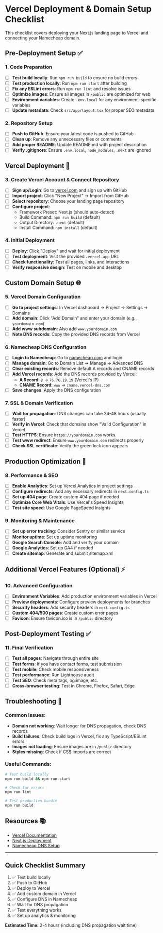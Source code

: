 # Vercel Deployment & Domain Setup Checklist

This checklist covers deploying your Next.js landing page to Vercel and connecting your Namecheap domain.

## Pre-Deployment Setup ✅

### 1. Code Preparation
- [ ] **Test build locally**: Run `npm run build` to ensure no build errors
- [ ] **Test production locally**: Run `npm run start` after building
- [ ] **Fix any ESLint errors**: Run `npm run lint` and resolve issues
- [ ] **Optimize images**: Ensure all images in `/public` are optimized for web
- [ ] **Environment variables**: Create `.env.local` for any environment-specific variables
- [ ] **Update metadata**: Check `src/app/layout.tsx` for proper SEO metadata

### 2. Repository Setup
- [ ] **Push to GitHub**: Ensure your latest code is pushed to GitHub
- [ ] **Clean up**: Remove any unnecessary files or comments
- [ ] **Add proper README**: Update README.md with project description
- [ ] **Verify .gitignore**: Ensure `.env.local`, `node_modules`, `.next` are ignored

## Vercel Deployment 🚀

### 3. Create Vercel Account & Connect Repository
- [ ] **Sign up/Login**: Go to [vercel.com](https://vercel.com) and sign up with GitHub
- [ ] **Import project**: Click "New Project" → Import from GitHub
- [ ] **Select repository**: Choose your landing page repository
- [ ] **Configure project**: 
  - Framework Preset: Next.js (should auto-detect)
  - Build Command: `npm run build` (default)
  - Output Directory: `.next` (default)
  - Install Command: `npm install` (default)

### 4. Initial Deployment
- [ ] **Deploy**: Click "Deploy" and wait for initial deployment
- [ ] **Test deployment**: Visit the provided `.vercel.app` URL
- [ ] **Check functionality**: Test all pages, links, and interactions
- [ ] **Verify responsive design**: Test on mobile and desktop

## Custom Domain Setup 🌐

### 5. Vercel Domain Configuration
- [ ] **Go to project settings**: In Vercel dashboard → Project → Settings → Domains
- [ ] **Add domain**: Click "Add Domain" and enter your domain (e.g., `yourdomain.com`)
- [ ] **Add www subdomain**: Also add `www.yourdomain.com`
- [ ] **Note DNS records**: Copy the provided DNS records from Vercel

### 6. Namecheap DNS Configuration
- [ ] **Login to Namecheap**: Go to [namecheap.com](https://namecheap.com) and login
- [ ] **Manage domain**: Go to Domain List → Manage → Advanced DNS
- [ ] **Clear existing records**: Remove default A records and CNAME records
- [ ] **Add Vercel records**: Add the DNS records provided by Vercel:
  - **A Record**: `@` → `76.76.19.19` (Vercel's IP)
  - **CNAME Record**: `www` → `cname.vercel-dns.com`
- [ ] **Save changes**: Apply the DNS configuration

### 7. SSL & Domain Verification
- [ ] **Wait for propagation**: DNS changes can take 24-48 hours (usually faster)
- [ ] **Verify in Vercel**: Check that domains show "Valid Configuration" in Vercel
- [ ] **Test HTTPS**: Ensure `https://yourdomain.com` works
- [ ] **Test www redirect**: Ensure `www.yourdomain.com` redirects properly
- [ ] **Check SSL certificate**: Verify the green lock icon appears

## Production Optimization 🔧

### 8. Performance & SEO
- [ ] **Enable Analytics**: Set up Vercel Analytics in project settings
- [ ] **Configure redirects**: Add any necessary redirects in `next.config.ts`
- [ ] **Set up 404 page**: Create custom 404 page if needed
- [ ] **Optimize Core Web Vitals**: Use Vercel's Speed Insights
- [ ] **Test site speed**: Use Google PageSpeed Insights

### 9. Monitoring & Maintenance
- [ ] **Set up error tracking**: Consider Sentry or similar service
- [ ] **Monitor uptime**: Set up uptime monitoring
- [ ] **Google Search Console**: Add and verify your domain
- [ ] **Google Analytics**: Set up GA4 if needed
- [ ] **Create sitemap**: Generate and submit sitemap.xml

## Additional Vercel Features (Optional) ⚡

### 10. Advanced Configuration
- [ ] **Environment Variables**: Add production environment variables in Vercel
- [ ] **Preview deployments**: Configure preview deployments for branches
- [ ] **Security headers**: Add security headers in `next.config.ts`
- [ ] **Custom 404/500 pages**: Create custom error pages
- [ ] **Favicon**: Ensure favicon.ico is in `/public` directory

## Post-Deployment Testing ✅

### 11. Final Verification
- [ ] **Test all pages**: Navigate through entire site
- [ ] **Test forms**: If you have contact forms, test submission
- [ ] **Test mobile**: Check mobile responsiveness
- [ ] **Test performance**: Run Lighthouse audit
- [ ] **Test SEO**: Check meta tags, og:image, etc.
- [ ] **Cross-browser testing**: Test in Chrome, Firefox, Safari, Edge

## Troubleshooting 🔧

### Common Issues:
- **Domain not working**: Wait longer for DNS propagation, check DNS records
- **Build failures**: Check build logs in Vercel, fix any TypeScript/ESLint errors
- **Images not loading**: Ensure images are in `/public` directory
- **Styles missing**: Check if CSS imports are correct

### Useful Commands:
```bash
# Test build locally
npm run build && npm run start

# Check for errors
npm run lint

# Test production bundle
npm run build
```

## Resources 📚

- [Vercel Documentation](https://vercel.com/docs)
- [Next.js Deployment](https://nextjs.org/docs/deployment)
- [Namecheap DNS Setup](https://www.namecheap.com/support/knowledgebase/article.aspx/434/2237/how-do-i-set-up-host-records-for-a-domain/)

---

## Quick Checklist Summary
1. ✅ Test build locally
2. ✅ Push to GitHub
3. ✅ Deploy to Vercel
4. ✅ Add custom domain in Vercel
5. ✅ Configure DNS in Namecheap
6. ✅ Wait for DNS propagation
7. ✅ Test everything works
8. ✅ Set up analytics & monitoring

**Estimated Time**: 2-4 hours (including DNS propagation wait time) 
